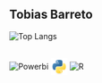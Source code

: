 ## Tobias Barreto

![Top Langs](https://github-readme-stats.vercel.app/api/top-langs/?username=tobiasrbarreto&show_icons=true&theme=github_dark_dimmed)
<!--
Tutorial:
https://github.com/anuraghazra/github-readme-stats/blob/master/readme.md#github-stats-card
 [![Anurag's GitHub stats](https://github-readme-stats.vercel.app/api?username=tobiasrbarreto&show_icons=true&theme=github_dark_dimmed)](https://github.com/anuraghazra/github-readme-stats) 
-->

<div style="display: inline_block"><br>
  <img align="center" alt="Powerbi" height="30" width="30" src="https://img.icons8.com/fluency/48/power-bi-2021.png" alt="power-bi-2021"/>
  <img align="center" alt="Python" height="30" width="30" src="https://raw.githubusercontent.com/devicons/devicon/master/icons/python/python-original.svg">
  <img align="center" alt="R" height="30" width="30" src="https://img.icons8.com/fluency/48/r-project.png" alt="r-project"/> 
</div>

<!--
  ##
<div> 
  <a href=""><img src="https://img.shields.io/badge/YouTube-FF0000?style=for-the-badge&logo=youtube&logoColor=white" target="_blank"></a>
  <a href=""><img src="https://img.shields.io/badge/-Instagram-%23E4405F?style=for-the-badge&logo=instagram&logoColor=white" target="_blank"></a>
 	<a href=""><img src="https://img.shields.io/badge/Twitch-9146FF?style=for-the-badge&logo=twitch&logoColor=white" target="_blank"></a>
 <a href=""><img src="https://img.shields.io/badge/Discord-7289DA?style=for-the-badge&logo=discord&logoColor=white" target="_blank"></a> 
  <a href = ""><img src="https://img.shields.io/badge/-Gmail-%23333?style=for-the-badge&logo=gmail&logoColor=white" target="_blank"></a>
  <a href=""><img src="https://img.shields.io/badge/-LinkedIn-%230077B5?style=for-the-badge&logo=linkedin&logoColor=white" target="_blank"></a> 
  
</div>
-->
